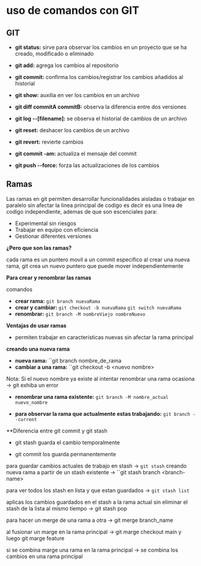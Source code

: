 # uso de comandos con GIT

## GIT

- **git status:** sirve para observar los cambios en un proyecto que se ha creado, modificado o eliminado

- **git add:** agrega los cambios al repositorio
- **git commit:** confirma los cambios/registrar los cambios añadidos al historial
- **git show:** auxilia en ver los cambios en un archivo
- **git diff commitA commitB:** observa la diferencia entre dos versiones
- **git log --[filename]:** se observa el historial de cambios de un archivo
- **git reset:** deshacer los cambios de un archivo
- **git revert:** revierte cambios
- **git commit -am:** actualiza el mensaje del commit
- **git push --force:** forza las actualizaciones de los cambios

## Ramas

Las ramas en git permiten desarrollar funcionalidades aisladas o trabajar en paralelo sin afectar la linea principal de codigo es decir es una linea de codigo independiente, ademas de que son escenciales para:
- Experimental sin riesgos
- Trabajar en equipo con eficiencia
- Gestionar diferentes versiones


**¿Pero que son las ramas?**

cada rama es un puntero movil a un commit especifico al crear una nueva rama, git crea un nuevo puntero que puede mover independientemente

**Para crear y renombrar las ramas**

comandos
- **crear rama:** ``git branch nuevaRama``
- **crear y cambiar:** ``git checkout -b nuevaRama`` ``git switch nuevaRama``
- **renombrar:** ``git branch -M nombreViejo nombreNuevo``

**Ventajas de usar ramas**

- permiten trabajar en caracteristicas nuevas sin afectar la rama principal

**creando una nueva rama**
- **nueva rama:** ``git branch nombre_de_rama
- **cambiar a una rama:** ``git checkout -b \<nuevo nombre>

Nota: Si el nuevo nombre ya existe al intentar renombrar una rama ocasiona -> git exhiba un error

- **renombrar una rama existente:** ``git branch -M nombre_actual nuevo_nombre``

- **para observar la rama que actualmente estas trabajando:** ``git branch --current``

**Diferencia entre git commit y git stash

- git stash guarda el cambio temporalmente

- git commit los guarda permanentemente

para guardar cambios actuales de trabajo en stash -> ``git stash``
creando nueva rama a partir de un stash existente -> ``git stash branch \<branch-name>

para ver todos los stash en lista y que estan guardados -> ``git stash list``

aplicas los cambios guardados en el stash a la rama actual sin eliminar el stash de la lista al mismo tiempo -> git stash pop

para hacer un merge de una rama a otra -> git merge branch_name

al fusionar un marge en la rama principal -> git marge checkout main y luego git marge feature

si se combina marge una rama en la rama principal -> se combina los cambios en una rama principal